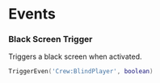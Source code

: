 # Events

### Black Screen Trigger

Triggers a black screen when activated.

```lua
TriggerEven('Crew:BlindPlayer', boolean)
```